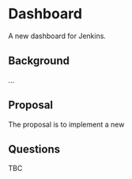 # Dashboard

A new dashboard for Jenkins.

## Background

...

## Proposal

The proposal is to implement a new

## Questions

TBC
